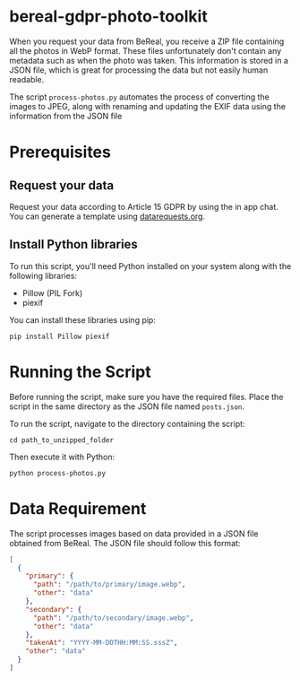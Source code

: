 # bereal-gdpr-photo-toolkit
When you request your data from BeReal, you receive a ZIP file containing all the photos in WebP format. These files unfortunately don't contain any metadata such as when the photo was taken. This information is stored in a JSON file, which is great for processing the data but not easily human readable. 

The script `process-photos.py` automates the process of converting the images to JPEG, along with renaming and updating the EXIF data using the information from the JSON file

# Prerequisites
## Request your data
Request your data according to Article 15 GDPR by using the in app chat. You can generate a template using [datarequests.org](https://www.datarequests.org/generator/).

## Install Python libraries
To run this script, you'll need Python installed on your system along with the following libraries:

- Pillow (PIL Fork)
- piexif

You can install these libraries using pip:

```console
pip install Pillow piexif
```


# Running the Script
Before running the script, make sure you have the required files. Place the script in the same directory as the JSON file named `posts.json`.

To run the script, navigate to the directory containing the script:

```console
cd path_to_unzipped_folder
```

Then execute it with Python:

```console
python process-photos.py
```


# Data Requirement
The script processes images based on data provided in a JSON file obtained from BeReal. The JSON file should follow this format:

```json
[
  {
    "primary": {
      "path": "/path/to/primary/image.webp",
      "other": "data"
    },
    "secondary": {
      "path": "/path/to/secondary/image.webp",
      "other": "data"
    },
    "takenAt": "YYYY-MM-DDTHH:MM:SS.sssZ",
    "other": "data"
  }
]
```
